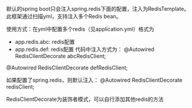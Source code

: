 
默认的spring boot只会注入spring.redis下面的配置，注入为RedisTemplate。
此框架通过扫描yml，支持注入多个Redis bean。

使用方式：在yml中配置多个redis（见application.yml）格式为
* app.redis.abc: redis配置
* app.redis.def: redis配置
代码中注入方式为：
@Autowired
RedisClientDecorate abcRedisClient;

@Autowired
RedisClientDecorate defRedisClient;

如果配置了spring.redis，则默认注入：
@Autowired
RedisClientDecorate redisClient;

RedisClientDecorate为装饰者模式，可以自行添加其他redis的方法
